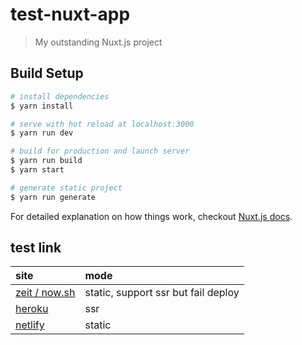# test-nuxt-app

> My outstanding Nuxt.js project

## Build Setup

``` bash
# install dependencies
$ yarn install

# serve with hot reload at localhost:3000
$ yarn run dev

# build for production and launch server
$ yarn run build
$ yarn start

# generate static project
$ yarn run generate
```

For detailed explanation on how things work, checkout [Nuxt.js docs](https://nuxtjs.org).

## test link

| site | mode |
|:-----|:-----|
| [zeit / now.sh](https://test-nuxt-app.bluelovers.now.sh) | static, support ssr but fail deploy |
| [heroku](https://calm-gorge-17054.herokuapp.com/) | ssr |
| [netlify](https://kind-almeida-12aad0.netlify.com/) | static |

